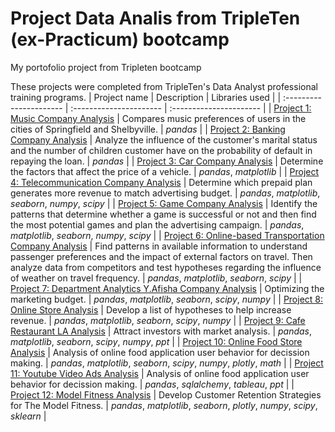 # Project Data Analis from TripleTen (ex-Practicum) bootcamp
My portofolio project from Tripleten bootcamp

These projects were completed from TripleTen's Data Analyst professional training programs.
| Project name | Description | Libraries used | 
| :---------------------- | :---------------------- | :---------------------- |
| [Project 1: Music Company Analysis](Project_01.music_project_en) | Compares music preferences of users in the cities of Springfield and Shelbyville. | *pandas* |
| [Project 2: Banking Company Analysis](Project_02.credit_scoring_eng) | Analyze the influence of the customer's marital status and the number of children customer have on the probability of default in repaying the loan. | *pandas* |
| [Project 3: Car Company Analysis](Project_03.vehicles.us) | Determine the factors that affect the price of a vehicle. | *pandas*, *matplotlib* |
| [Project 4: Telecommunication Company Analysis](Project_04.megaline) | Determine which prepaid plan generates more revenue to match advertising budget. | *pandas*, *matplotlib*, *seaborn*, *numpy*, *scipy* |
| [Project 5: Game Company Analysis](Project_05.games) | Identify the patterns that determine whether a game is successful or not and then find the most potential games and plan the advertising campaign. | *pandas*, *matplotlib*, *seaborn*, *numpy*, *scipy* |
| [Project 6: Online-based Transportation Company Analysis](Project_06.cabs) | Find patterns in available information to understand passenger preferences and the impact of external factors on travel. Then analyze data from competitors and test hypotheses regarding the influence of weather on travel frequency. | *pandas*, *matplotlib*, *seaborn*, *scipy* |
| [Project 7: Department Analytics Y.Afisha Company Analysis](Project_07.y_afisha) | Optimizing the marketing budget. | *pandas*, *matplotlib*, *seaborn*, *scipy*, *numpy* |
| [Project 8: Online Store Analysis](Project_08.online_store) | Develop a list of hypotheses to help increase revenue. | *pandas*, *matplotlib*, *seaborn*, *scipy*, *numpy* |
| [Project 9: Cafe Restaurant LA Analysis](Project_09.market_research) | Attract investors with market analysis. | *pandas*, *matplotlib*, *seaborn*, *scipy*, *numpy*, *ppt* |
| [Project 10: Online Food Store Analysis](Project_10.food_store_research) | Analysis of online food application user behavior for decission making. | *pandas*, *matplotlib*, *seaborn*, *scipy*, *numpy*, *plotly*, *math* |
| [Project 11: Youtube Video Ads Analysis](Project_11.yt_video_ads) | Analysis of online food application user behavior for decission making. | *pandas*, *sqlalchemy*, *tableau*, *ppt* |
| [Project 12: Model Fitness Analysis](Project_12.gym_analysis) | Develop Customer Retention Strategies for The Model Fitness. | *pandas*, *matplotlib*, *seaborn*, *plotly*, *numpy*, *scipy*, *sklearn* |

